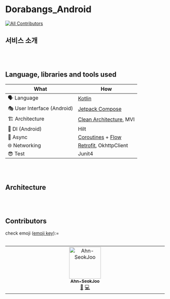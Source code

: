 # Dorabangs_Android
<!-- ALL-CONTRIBUTORS-BADGE:START - Do not remove or modify this section -->
[![All Contributors](https://img.shields.io/badge/all_contributors-1-orange.svg?style=flat-square)](#contributors-)
<!-- ALL-CONTRIBUTORS-BADGE:END -->

## 서비스 소개

<br/><br/>

## Language, libraries and tools used

| What | How |
| --- | --- |
| 🗣 Language | [Kotlin](https://kotlinlang.org/) |
| 🎭 User Interface (Android) | [Jetpack Compose](https://developer.android.com/jetpack/compose) |
| 🏗 Architecture | [Clean Architecture](https://blog.cleancoder.com/uncle-bob/2012/08/13/the-clean-architecture.html), MVI |
| 💉 DI (Android) | Hilt|
| 🌊 Async | [Coroutines](https://kotlinlang.org/docs/coroutines-overview.html) + [Flow](https://kotlin.github.io/kotlinx.coroutines/kotlinx-coroutines-core/kotlinx.coroutines.flow/-flow/) |
| 🌐 Networking | [Retrofit](https://square.github.io/retrofit/), OkhttpClient|
| 😎 Test |Junit4|


<br/><br/>


## Architecture

<br/><br/>


## Contributors

check emoji ([emoji key](https://allcontributors.org/docs/en/emoji-key)):=

<table>
    <tr align="center">
<!-- ALL-CONTRIBUTORS-LIST:START - Do not remove or modify this section -->
<!-- prettier-ignore-start -->
<!-- markdownlint-disable -->
<table>
  <tbody>
    <tr>
      <td align="center" valign="top" width="14.28%"><a href="https://github.com/Ahn-seokjoo"><img src="https://avatars.githubusercontent.com/u/67602108?v=4?s=100" width="100px;" alt="Ahn-SeokJoo"/><br /><sub><b>Ahn-SeokJoo</b></sub></a><br /><a href="#design-Ahn-seokjoo" title="Design">🎨</a> <a href="https://github.com/mash-up-kr/Dorabangs_Android/commits?author=Ahn-seokjoo" title="Code">💻</a></td>
    </tr>
  </tbody>
</table>

<!-- markdownlint-restore -->
<!-- prettier-ignore-end -->

<!-- ALL-CONTRIBUTORS-LIST:END -->
</table>
